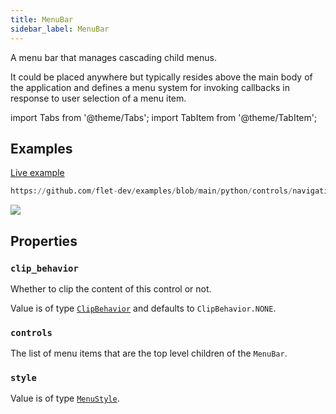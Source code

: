 ```yaml
---
title: MenuBar
sidebar_label: MenuBar
---
```


A menu bar that manages cascading child menus.

It could be placed anywhere but typically resides above the main body of the application and defines a menu system for invoking callbacks in response to user selection of a menu item.

import Tabs from '@theme/Tabs';
import TabItem from '@theme/TabItem';

## Examples

[Live example](https://flet-controls-gallery.fly.dev/navigation/menubar)


```python reference
https://github.com/flet-dev/examples/blob/main/python/controls/navigation/menu-bar/menu-bar-example.py
```


<img src="/img/docs/controls/menu-bar/menu-bar.gif" className="screenshot-40" />

## Properties

### `clip_behavior`

Whether to clip the content of this control or not.

Value is of type [`ClipBehavior`](/docs/reference/types/clipbehavior) and defaults to `ClipBehavior.NONE`.

### `controls`

The list of menu items that are the top level children of the `MenuBar`.

### `style`

Value is of type [`MenuStyle`](/docs/reference/types/menustyle). 
